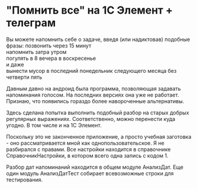 # "Помнить все" на 1С Элемент + телеграм

Вы можете напомнить себе о задаче, введя (или надиктовав) подобные фразы:
позвонить через 15 минут  
напомнить затра утром   
погулять в 8 вечера в воскресенье  
и даже   
вынести мусор в последний понедельник следующего месяца без четверти пять  

Давным давно на андроид была программа, позволяющая задавать напоминания голосом. 
На последних версиях она уже не работает. Признаю, что появились гораздо более навороченные альтернативы. 

Здесь сделана попытка выполнить подобный разбор на старых добрых регулярных выражениях. 
Соответственно, можно перенести куда угодно. В том числе и на 1С Элемент.

Поскольку это не законченное приложение, а просто учебная заготовка - оно 
рассматривается мной как однопользовательское. Я не разбирался с правами. 
Все настройки находится в справочнике СправочникНастройки, в котором всего одна запись с кодом 1.

Разбор дат напоминаний находится в общем модуле АнализДат. Еще один модуль АнализДатТест собирает всевозможные строки для тестирования.
 

